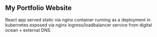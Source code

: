 ## My Portfolio Website

React app served static via nginx container running as a deployment in kubernetes exposed via nginx ingress/loadbalancer service from digital ocean + external DNS
